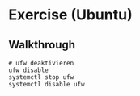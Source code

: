 # Exercise (Ubuntu) 

## Walkthrough 

```
# ufw deaktivieren 
ufw disable
systemctl stop ufw
systemctl disable ufw 
```
